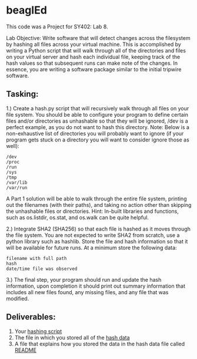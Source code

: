 # beaglEd

This code was a Project for SY402: Lab 8.  

Lab Objective:
Write software that will detect changes across the filesystem by hashing all files across your virtual machine. This is accomplished by writing a Python script that will walk through all of the directories and files on your virtual server and hash each individual file, keeping track of the hash values so that subsequent runs can make note of the changes. In essence, you are writing a software package similar to the initial tripwire software.

<h2>Tasking:</h2>

1.) Create a hash.py script that will recursively walk through all files on your file system. You should be able to configure your program to define certain files and/or directories as unhashable so that they will be ignored, /dev is a perfect example, as you do not want to hash this directory. Note: Below is a non-exhaustive list of directories you will probably want to ignore (if your program gets stuck on a directory you will want to consider ignore those as well):

    /dev
    /proc
    /run
    /sys
    /tmp
    /var/lib
    /var/run

A Part 1 solution will be able to walk through the entire file system, printing out the filenames (with their paths), and taking no action other than skipping the unhashable files or directories.
Hint: In-built libraries and functions, such as os.listdir, os.stat, and os.walk can be quite helpful.

2.) Integrate SHA2 (SHA256) so that each file is hashed as it moves through the file system. You are not expected to write SHA2 from scratch, use a python library such as hashlib.
Store the file and hash information so that it will be available for future runs. At a minimum store the following data:

    filename with full path
    hash
    date/time file was observed

3.) The final step, your program should run and update the hash information, upon completion it should print out summary information that includes all new files found, any missing files, and any file that was modified. 

<h2>Deliverables:</h2>

1. Your [hashing script](./hash.py)
2. The file in which you stored all of the [hash data](FieSys_03312021_192512.tar.xz)
3. A file that explains how you stored the data in the hash data file called [README](./README.txt)
